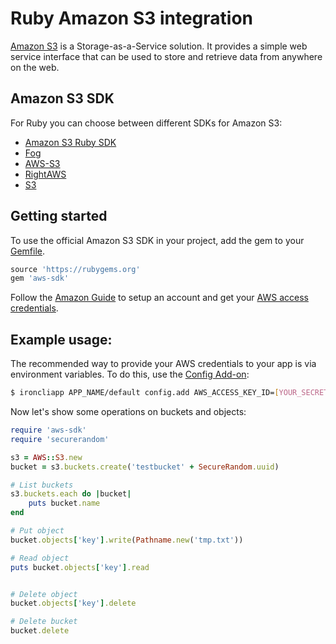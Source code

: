 # Ruby Amazon S3 integration

[Amazon S3](http://aws.amazon.com/s3/) is a Storage-as-a-Service solution. It provides a simple web service interface that can be used to store and retrieve data from anywhere on the web.


## Amazon S3 SDK

For Ruby you can choose between different SDKs for Amazon S3:
* [Amazon S3 Ruby SDK]
* [Fog]
* [AWS-S3]
* [RightAWS]
* [S3]


## Getting started

To use the official Amazon S3 SDK in your project, add the gem to your [Gemfile].

~~~ruby
source 'https://rubygems.org'
gem 'aws-sdk'
~~~

Follow the [Amazon Guide](http://docs.aws.amazon.com/AWSSdkDocsJava/latest/DeveloperGuide/java-dg-setup.html) to setup an account and get your [AWS access credentials](http://aws.amazon.com/security-credentials).

## Example usage:

The recommended way to provide your AWS credentials to your app is via environment variables. To do this, use the [Config Add-on](https://community.CloudKilat.ch/tutorial/custom-config-add-on/):

~~~bash
$ ironcliapp APP_NAME/default config.add AWS_ACCESS_KEY_ID=[YOUR_SECRET_KEY] AWS_SECRET_ACCESS_KEY=[YOUR_ACCESS_KEY] AWS_REGION='eu-west-1'
~~~

Now let's show some operations on buckets and objects:

~~~ruby
require 'aws-sdk'
require 'securerandom'

s3 = AWS::S3.new
bucket = s3.buckets.create('testbucket' + SecureRandom.uuid)

# List buckets
s3.buckets.each do |bucket|
    puts bucket.name
end

# Put object
bucket.objects['key'].write(Pathname.new('tmp.txt'))

# Read object
puts bucket.objects['key'].read


# Delete object
bucket.objects['key'].delete

# Delete bucket
bucket.delete
~~~


[Amazon S3 Ruby SDK]: https://aws.amazon.com/sdkforruby/
[Fog]: https://github.com/fog/fog
[AWS-S3]: https://rubygems.org/gems/aws-s3
[RightAWS]: https://rubygems.org/gems/right_aws
[S3]: https://github.com/qoobaa/s3
[Gemfile]: http://bundler.io/v1.3/gemfile.html
